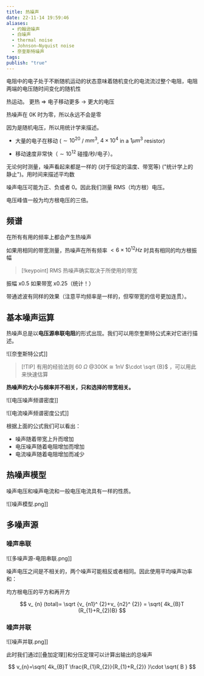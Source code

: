 ```yaml
---
title: 热噪声
date: 22-11-14 19:59:46
aliases:
  - 约翰逊噪声
  - 白噪声
  - thermal noise
  - Johnson–Nyquist noise
  - 奈奎斯特噪声
tags: 
publish: "true"
---
```


电阻中的电子处于不断随机运动的状态意味着随机变化的电流流过整个电阻，电阻两端的电压随时间变化的随机性 

热运动。
更热 => 电子移动更多 -> 更大的电压 

热噪声在 0K 时为零，所以永远不会是零

因为是随机电压，所以用统计学来描述。

* 大量的电子在移动 ($\sim 10^{20}$ / $mm^{3}$, $4 \times 10^{4}$ in a $1 \mu m^{3}$ resistor) 

* 移动速度非常快（$\sim 10^{12}$ 碰撞/秒/电子）。

无论何时测量，噪声看起来都是一样的 (对于恒定的温度、带宽等) ("统计学上的静止")。用时间来描述平均数

噪声电压可能为正、负或者 0。因此我们测量 RMS（均方根）电压。

电压峰值一般为均方根电压的三倍。

## 频谱

在所有有用的频率上都会产生热噪声

如果用相同的带宽测量，热噪声在所有频率 $\lt 6 \times 10^{12} Hz$ 时具有相同的均方根振幅

>[!keypoint]
>RMS 热噪声确实取决于所使用的带宽

振幅 x0.5 如果带宽 x0.25（统计！）

带通滤波有同样的效果（注意平均频率是一样的，但窄带宽的信号更加连贯）。



## 基本噪声运算

热噪声总是以**电压源串联电阻**的形式出现。我们可以用奈奎斯特公式来对它进行描述。

![[奈奎斯特公式]]

>[!TIP] 有用的经验法则
>60 $\Omega$ @300K $\cong$ 1nV $\cdot \sqrt {B}$ ，可以用此来快速估算

**热噪声的大小与频率并不相关，只和选择的带宽相关。**

![[电压噪声频谱密度]]
 
![[电流噪声频谱密度公式]]

根据上面的公式我们可以看出：
- 噪声随着带宽上升而增加
- 电压噪声随着电阻增加而增加
- 电流噪声随着电阻增加而减少

## 热噪声模型

噪声电压和噪声电流和一般电压电流具有一样的性质。

![[噪声模型.png]]

## 多噪声源

### 噪声串联

![[多噪声源-电阻串联.png]]

噪声电压之间是不相关的，两个噪声可能相反或者相同。因此使用平均噪声功率和：

均方根电压的平方和再开方

$$
v_ {n} (total)=  \sqrt {v_ {n1}^ {2}+v_ {n2}^ {2}}  = \sqrt{ 4k_{B}T (R_{1}+R_{2})B}
$$

### 噪声并联

![[噪声并联.png]]

此时我们通过[[叠加定理]]和分压定理可以计算出输出的总噪声

$$
v_{n}=\sqrt{ 4k_{B}T \frac{R_{1}R_{2}}{R_{1}+R_{2}} }\cdot \sqrt{ B }
$$

